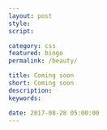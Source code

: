 ```yaml
---
layout: post
style:
script:

category: css
featured: bingo
permalink: /beauty/

title: Coming soon
short: Coming soon
description:
keywords:

date: 2017-08-28 05:00:00
---
```

